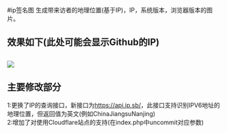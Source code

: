 #ip签名图
生成带来访者的地理位置(基于IP)，IP，系统版本，浏览器版本的图片。
<h2>效果如下(此处可能会显示Github的IP)<h2>
<img src="http://beta1.mdjl.xyz/">
<h2>主要修改部分</h2>
1:更换了IP的查询接口，新接口为<a href="https://api.ip.sb/" target="_blank">https://api.ip.sb/</a>，此接口支持识别IPV6地址的地理位置，但返回值为英文(例如ChinaJiangsuNanjing)</br>
2:增加了对使用Cloudflare站点的支持(在index.php中uncommit对应参数)</br>
